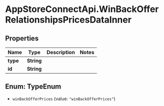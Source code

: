 # AppStoreConnectApi.WinBackOfferRelationshipsPricesDataInner

## Properties

Name | Type | Description | Notes
------------ | ------------- | ------------- | -------------
**type** | **String** |  | 
**id** | **String** |  | 



## Enum: TypeEnum


* `winBackOfferPrices` (value: `"winBackOfferPrices"`)




